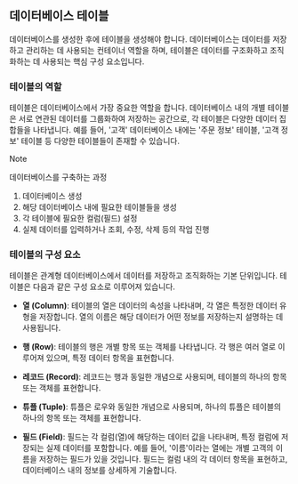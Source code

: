 ## 데이터베이스 테이블

데이터베이스를 생성한 후에 테이블을 생성해야 합니다. 데이터베이스는 데이터를 저장하고 관리하는 데 사용되는 컨테이너 역할을 하며, 테이블은 데이터를 구조화하고 조직화하는 데 사용되는 핵심 구성 요소입니다.

### 테이블의 역할

테이블은 데이터베이스에서 가장 중요한 역할을 합니다. 데이터베이스 내의 개별 테이블은 서로 연관된 데이터를 그룹화하여 저장하는 공간으로, 각 테이블은 다양한 데이터 집합들을 나타냅니다. 예를 들어, '고객' 데이터베이스 내에는 '주문 정보' 테이블, '고객 정보' 테이블 등 다양한 테이블들이 존재할 수 있습니다.

>[!NOTE]
>데이터베이스를 구축하는 과정
>1. 데이터베이스 생성
>2. 해당 데이터베이스 내에 필요한 테이블들을 생성
>3. 각 테이블에 필요한 컬럼(필드) 설정
>4. 실제 데이터를 입력하거나 조회, 수정, 삭제 등의 작업 진행

### 테이블의 구성 요소

테이블은 관계형 데이터베이스에서 데이터를 저장하고 조직화하는 기본 단위입니다. 테이블은 다음과 같은 구성 요소로 이루어져 있습니다.

- **열 (Column)**: 테이블의 열은 데이터의 속성을 나타내며, 각 열은 특정한 데이터 유형을 저장합니다. 열의 이름은 해당 데이터가 어떤 정보를 저장하는지 설명하는 데 사용됩니다.

- **행 (Row)**: 테이블의 행은 개별 항목 또는 객체를 나타냅니다. 각 행은 여러 열로 이루어져 있으며, 특정 데이터 항목을 표현합니다.

- **레코드 (Record)**: 레코드는 행과 동일한 개념으로 사용되며, 테이블의 하나의 항목 또는 객체를 표현합니다.

- **튜플 (Tuple)**: 튜플은 로우와 동일한 개념으로 사용되며, 하나의 튜플은 테이블의 하나의 항목 또는 객체를 표현합니다.

- **필드 (Field)**: 필드는 각 컬럼(열)에 해당하는 데이터 값을 나타내며, 특정 컬럼에 저장되는 실제 데이터를 포함합니다. 예를 들어, '이름'이라는 열에는 개별 고객의 이름을 저장하는 필드가 있을 것입니다. 필드는 컬럼 내의 각 데이터 항목을 표현하고, 데이터베이스 내의 정보를 상세하게 기술합니다.


